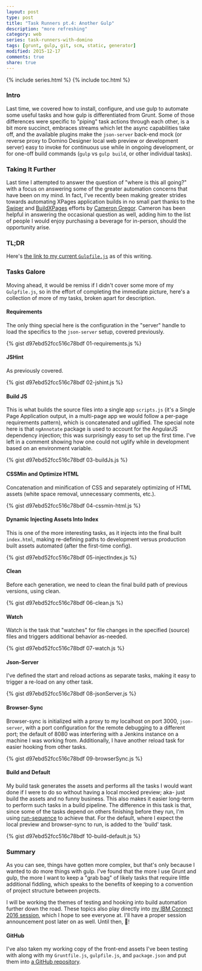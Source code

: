 ```yaml
---
layout: post
type: post
title: "Task Runners pt.4: Another Gulp"
description: "more refreshing"
category: web
series: task-runners-with-domino
tags: [grunt, gulp, git, scm, static, generator]
modified: 2015-12-17
comments: true
share: true
---
```


{% include series.html %}
{% include toc.html %}
### Intro
Last time, we covered how to install, configure, and use gulp to automate some useful tasks and how gulp is differentiated from Grunt. Some of those differences were specific to "piping" task actions through each other, is a bit more succinct, embraces streams which let the async capabilities take off, and the available plugins make the `json-server` back-end mock (or reverse proxy to Domino Designer local web preview or development server) easy to invoke for continuous use while in ongoing development, or for one-off build commands (`gulp` vs `gulp build`, or other individual tasks).

### Taking It Further
Last time I attempted to answer the question of "where is this all going?" with a focus on answering some of the greater automation concerns that have been on my mind. In fact, I've recently been making greater strides towards automating XPages application builds in no small part thanks to the [Swiper](https://github.com/camac/Swiper) and [BuildXPages](https://github.com/camac/BuildXPages) efforts by [Cameron Gregor](http://www.gregorbyte.com/). Cameron has been helpful in answering the occasional question as well, adding him to the list of people I would enjoy purchasing a beverage for in-person, should the opportunity arise.

### TL;DR
Here's [the link to my current `Gulpfile.js`](https://gist.github.com/edm00se/d97ebd52fcc516c78bdf#file-gulpfile-js) as of this writing.

### Tasks Galore
Moving ahead, it would be remiss if I didn't cover some more of my `Gulpfile.js`, so in the effort of completing the immediate picture, here's a collection of more of my tasks, broken apart for description.

#### Requirements
The only thing special here is the configuration in the "server" handle to load the specifics to the `json-server` setup, covered previously.

{% gist d97ebd52fcc516c78bdf 01-requirements.js %}
<br />

#### JSHint
As previously covered.

{% gist d97ebd52fcc516c78bdf 02-jshint.js %}
<br />

#### Build JS
This is what builds the source files into a single app `scripts.js` (it's a Single Page Application output, in a multi-page app we would follow a per-page requirements pattern), which is concatenated and uglified. The special note here is that `ngAnnotate` package is used to account for the AngularJS dependency injection; this was surprisingly easy to set up the first time. I've left in a comment showing how one could not uglify while in development based on an environment variable.

{% gist d97ebd52fcc516c78bdf 03-buildJs.js %}
<br />

#### CSSMin and Optimize HTML
Concatenation and minification of CSS and separately optimizing of HTML assets (white space removal, unnecessary comments, etc.).

{% gist d97ebd52fcc516c78bdf 04-cssmin-html.js %}
<br />

#### Dynamic Injecting Assets Into Index
This is one of the more interesting tasks, as it injects into the final built `index.html`, making re-defining paths to development versus production built assets automated (after the first-time config).

{% gist d97ebd52fcc516c78bdf 05-injectIndex.js %}
<br />

#### Clean
Before each generation, we need to clean the final build path of previous versions, using clean.

{% gist d97ebd52fcc516c78bdf 06-clean.js %}
<br />

#### Watch
Watch is the task that "watches" for file changes in the specified (source) files and triggers additional behavior as-needed.

{% gist d97ebd52fcc516c78bdf 07-watch.js %}
<br />

#### Json-Server
I've defined the start and reload actions as separate tasks, making it easy to trigger a re-load on any other task.

{% gist d97ebd52fcc516c78bdf 08-jsonServer.js %}
<br />

#### Browser-Sync
Browser-sync is initialized with a proxy to my localhost on port 3000, `json-server`, with a port configuration for the remote debugging to a different port; the default of 8080 was interfering with a Jenkins instance on a machine I was working from. Additionally, I have another reload task for easier hooking from other tasks.

{% gist d97ebd52fcc516c78bdf 09-browserSync.js %}
<br />

#### Build and Default
My build task generates the assets and performs all the tasks I would want done if I were to do so without having a local mocked preview; aka- just build the assets and no funny business. This also makes it easier long-term to perform such tasks in a build pipeline. The difference in this task is that, since some of the tasks depend on others finishing before they run, I'm using [run-sequence](https://github.com/OverZealous/run-sequence) to achieve that. For the default, where I expect the local preview and browser-sync to run, is added to the 'build' task.

{% gist d97ebd52fcc516c78bdf 10-build-default.js %}
<br />

### Summary
As you can see, things have gotten more complex, but that's only because I wanted to do more things with gulp. I've found that the more I use Grunt and gulp, the more I want to keep a "grab bag" of likely tasks that require little additional fiddling, which speaks to the benefits of keeping to a convention of project structure between projects.

I will be working the themes of testing and hooking into build automation further down the road. These topics also play directly into [my IBM Connect 2016 session](https://www-950.ibm.com/events/global/connect/sessions/preview.html?sessionid=AD-1380), which I hope to see everyone at. I'll have a proper session announcement post later on as well. Until then, 🍻!

#### GitHub
I've also taken my working copy of the front-end assets I've been testing with along with my `Gruntfile.js`, `gulpfile.js`, and `package.json` and put them into [a GitHub repository](https://github.com/edm00se/Task-Runners-With-Domino).
